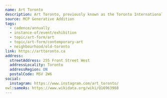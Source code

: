 ```yaml
---
name: Art Toronto
description: Art Toronto, previously known as the Toronto International Art Fair, is an international contemporary art exhibition held each year in Toronto, Ontario, Canada at the Metro Toronto Convention Centre since 2000. Since its inception, it has grown to become the pre-eminent forum for displaying contemporary art in Canada, with exhibitors from around the world. It is Canada's oldest and largest international art fair.
source: MCP Generative Addition
tags:
  - cadence/annually
  - instance-of/event/exhibition
  - topic/art-form/art
  - topic/art-form/contemporary-art
  - neighbourhood/old-toronto
link: https://arttoronto.ca
address:
  streetAddress: 255 Front Street West
  addressLocality: Toronto
  addressRegion: ON
  postalCode: M5V 2W6
social:
  instagram: https://www.instagram.com/art_toronto/
owl:sameAs: https://www.wikidata.org/wiki/Q16963988
---
```

